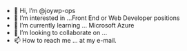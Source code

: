 - 👋 Hi, I’m @joywp-ops
- 👀 I’m interested in ...Front End or Web Developer positions
- 🌱 I’m currently learning ... Microsoft Azure
- 💞️ I’m looking to collaborate on ...
- 📫 How to reach me ... at my e-mail.

<!---
joywp-ops/joywp-ops is a ✨ special ✨ repository because its `README.md` (this file) appears on your GitHub profile.
You can click the Preview link to take a look at your changes.
--->
